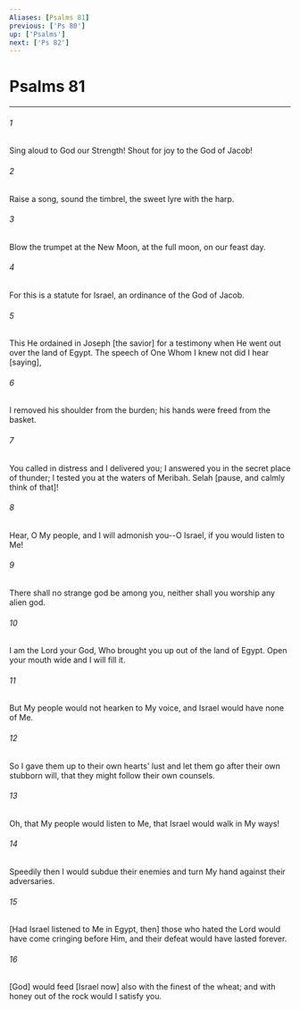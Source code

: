 ```yaml
---
Aliases: [Psalms 81]
previous: ['Ps 80']
up: ['Psalms']
next: ['Ps 82']
---
```

# Psalms 81

***














###### 1 






Sing aloud to God our Strength! Shout for joy to the God of Jacob! 













###### 2 






Raise a song, sound the timbrel, the sweet lyre with the harp. 













###### 3 






Blow the trumpet at the New Moon, at the full moon, on our feast day. 













###### 4 






For this is a statute for Israel, an ordinance of the God of Jacob. 













###### 5 






This He ordained in Joseph [the savior] for a testimony when He went out over the land of Egypt. The speech of One Whom I knew not did I hear [saying], 













###### 6 






I removed his shoulder from the burden; his hands were freed from the basket. 













###### 7 






You called in distress and I delivered you; I answered you in the secret place of thunder; I tested you at the waters of Meribah. Selah [pause, and calmly think of that]! 













###### 8 






Hear, O My people, and I will admonish you--O Israel, if you would listen to Me! 













###### 9 






There shall no strange god be among you, neither shall you worship any alien god. 













###### 10 






I am the Lord your God, Who brought you up out of the land of Egypt. Open your mouth wide and I will fill it. 













###### 11 






But My people would not hearken to My voice, and Israel would have none of Me. 













###### 12 






So I gave them up to their own hearts' lust and let them go after their own stubborn will, that they might follow their own counsels. 













###### 13 






Oh, that My people would listen to Me, that Israel would walk in My ways! 













###### 14 






Speedily then I would subdue their enemies and turn My hand against their adversaries. 













###### 15 






[Had Israel listened to Me in Egypt, then] those who hated the Lord would have come cringing before Him, and their defeat would have lasted forever. 













###### 16 






[God] would feed [Israel now] also with the finest of the wheat; and with honey out of the rock would I satisfy you.
